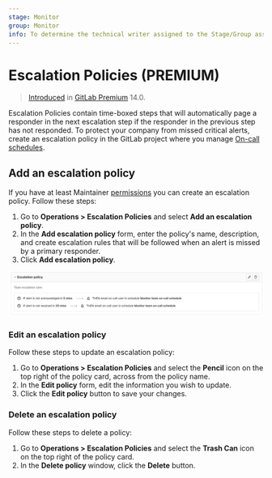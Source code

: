 ```yaml
---
stage: Monitor
group: Monitor
info: To determine the technical writer assigned to the Stage/Group associated with this page, see https://about.gitlab.com/handbook/engineering/ux/technical-writing/#assignments
---
```


# Escalation Policies **(PREMIUM)**

> [Introduced](https://gitlab.com/groups/gitlab-org/-/epics/4638) in [GitLab Premium](https://about.gitlab.com/pricing/) 14.0.

Escalation Policies contain time-boxed steps that will automatically page a responder in the next escalation step if the responder in the previous step has not responded. To protect your company from missed critical alerts, create an escalation policy in the GitLab project where you manage [On-call schedules](./oncall_schedules.md).

## Add an escalation policy

If you have at least Maintainer [permissions](../../user/permissions.md) you can create an escalation policy. Follow these steps:

1. Go to **Operations > Escalation Policies** and select **Add an escalation policy**.
1. In the **Add escalation policy** form, enter the policy's name, description, and create escalation rules that will be followed when an alert is missed by a primary responder.
1. Click **Add escalation policy**.

![Escalation Policy](img/escalation_policy_v14_0.png)

### Edit an escalation policy

Follow these steps to update an escalation policy:

1. Go to **Operations > Escalation Policies**  and select the **Pencil** icon on the top right of the
   policy card, across from the policy name.
1. In the **Edit policy** form, edit the information you wish to update.
1. Click the **Edit policy** button to save your changes.

### Delete an escalation policy

Follow these steps to delete a policy:

1. Go to **Operations > Escalation Policies**  and select the **Trash Can** icon on the top right of the
   policy card.
1. In the **Delete policy** window, click the **Delete** button.
